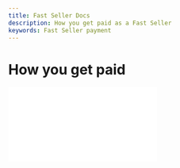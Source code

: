 ```yaml
---
title: Fast Seller Docs
description: How you get paid as a Fast Seller
keywords: Fast Seller payment
---
```


# How you get paid

<embed src="/reusables/for-sellers/_how-you-get-paid.md" />
